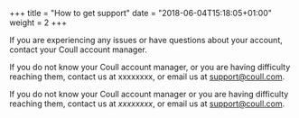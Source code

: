 +++
title = "How to get support"
date = "2018-06-04T15:18:05+01:00"
weight = 2
+++

If you are experiencing any issues or have questions about your account, contact your Coull account manager.

If you do not know your Coull account manager, or you are having difficulty reaching them, contact us at xxxxxxxx, or email us at support@coull.com.

If you do not know your Coull account manager or you are having difficulty reaching them, contact us at *xxxxxxxx*, or email us at [support@coull.com](mailto:support@coull.com).
